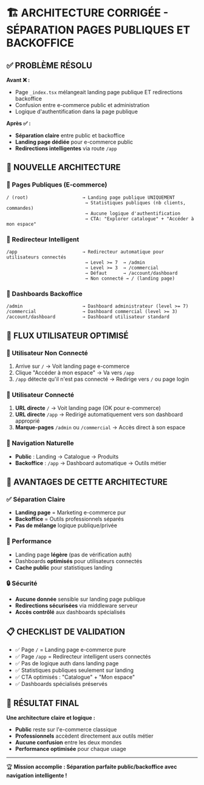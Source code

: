 # 🏗️ ARCHITECTURE CORRIGÉE - SÉPARATION PAGES PUBLIQUES ET BACKOFFICE

## ✅ PROBLÈME RÉSOLU

**Avant ❌ :** 
- Page `_index.tsx` mélangeait landing page publique ET redirections backoffice
- Confusion entre e-commerce public et administration
- Logique d'authentification dans la page publique

**Après ✅ :**
- **Séparation claire** entre public et backoffice
- **Landing page dédiée** pour e-commerce public
- **Redirections intelligentes** via route `/app`

## 🎯 NOUVELLE ARCHITECTURE

### 📄 Pages Publiques (E-commerce)
```
/ (root)                    → Landing page publique UNIQUEMENT
                             → Statistiques publiques (nb clients, commandes)
                             → Aucune logique d'authentification
                             → CTA: "Explorer catalogue" + "Accéder à mon espace"
```

### 🔄 Redirecteur Intelligent  
```
/app                        → Redirecteur automatique pour utilisateurs connectés
                             → Level >= 7  → /admin 
                             → Level >= 3  → /commercial
                             → Défaut      → /account/dashboard
                             → Non connecté → / (landing page)
```

### 🏢 Dashboards Backoffice
```
/admin                      → Dashboard administrateur (level >= 7)
/commercial                 → Dashboard commercial (level >= 3) 
/account/dashboard          → Dashboard utilisateur standard
```

## 🔧 FLUX UTILISATEUR OPTIMISÉ

### 👤 Utilisateur Non Connecté
1. Arrive sur `/` → Voit landing page e-commerce
2. Clique "Accéder à mon espace" → Va vers `/app`
3. `/app` détecte qu'il n'est pas connecté → Redirige vers `/` ou page login

### 🔐 Utilisateur Connecté
1. **URL directe** `/` → Voit landing page (OK pour e-commerce)
2. **URL directe** `/app` → Redirigé automatiquement vers son dashboard approprié
3. **Marque-pages** `/admin` ou `/commercial` → Accès direct à son espace

### 📱 Navigation Naturelle
- **Public** : Landing → Catalogue → Produits
- **Backoffice** : `/app` → Dashboard automatique → Outils métier

## 🎨 AVANTAGES DE CETTE ARCHITECTURE

### ✅ Séparation Claire
- **Landing page** = Marketing e-commerce pur
- **Backoffice** = Outils professionnels séparés
- **Pas de mélange** logique publique/privée

### 🚀 Performance
- Landing page **légère** (pas de vérification auth)
- Dashboards **optimisés** pour utilisateurs connectés
- **Cache public** pour statistiques landing

### 🔒 Sécurité
- **Aucune donnée** sensible sur landing page publique  
- **Redirections sécurisées** via middleware serveur
- **Accès contrôlé** aux dashboards spécialisés

## 📋 CHECKLIST DE VALIDATION

- ✅ Page `/` = Landing page e-commerce pure
- ✅ Page `/app` = Redirecteur intelligent users connectés  
- ✅ Pas de logique auth dans landing page
- ✅ Statistiques publiques seulement sur landing
- ✅ CTA optimisés : "Catalogue" + "Mon espace"
- ✅ Dashboards spécialisés préservés

## 🎯 RÉSULTAT FINAL

**Une architecture claire et logique :**
- **Public** reste sur l'e-commerce classique
- **Professionnels** accèdent directement aux outils métier
- **Aucune confusion** entre les deux mondes
- **Performance optimisée** pour chaque usage

---

🏆 **Mission accomplie : Séparation parfaite public/backoffice avec navigation intelligente !**
